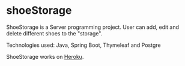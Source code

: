 # shoeStorage

ShoeStorage is a Server programming project. User can add, edit and delete different shoes to the "storage".

Technologies used: Java, Spring Boot, Thymeleaf and Postgre

ShoeStorage works on [Heroku](https://shoestorage.herokuapp.com/).
